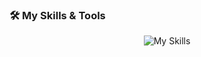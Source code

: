 ### 🛠 My Skills & Tools

<p align="center">
  <img src="https://skillicons.dev/icons?i=js,nodejs,java,react,nextjs,webpack,vite,html,css,express,mongodb,discordjs,electron,playwright,figma&theme=dark&perline=8" alt="My Skills" />
</p>
